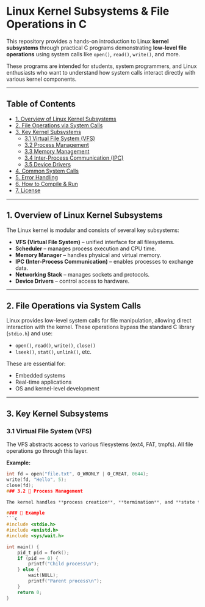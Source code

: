# Linux Kernel Subsystems & File Operations in C

This repository provides a hands-on introduction to Linux **kernel subsystems** through practical C programs demonstrating **low-level file operations** using system calls like `open()`, `read()`, `write()`, and more.

These programs are intended for students, system programmers, and Linux enthusiasts who want to understand how system calls interact directly with various kernel components.

---

## Table of Contents

- [1. Overview of Linux Kernel Subsystems](#1-overview-of-linux-kernel-subsystems)
- [2. File Operations via System Calls](#2-file-operations-via-system-calls)
- [3. Key Kernel Subsystems](#3-key-kernel-subsystems)
  - [3.1 Virtual File System (VFS)](#31-virtual-file-system-vfs)
  - [3.2 Process Management](#32-process-management)
  - [3.3 Memory Management](#33-memory-management)
  - [3.4 Inter-Process Communication (IPC)](#34-inter-process-communication-ipc)
  - [3.5 Device Drivers](#35-device-drivers)
- [4. Common System Calls](#4-common-system-calls)
- [5. Error Handling](#5-error-handling)
- [6. How to Compile & Run](#6-how-to-compile--run)
- [7. License](#7-license)

---

## 1. Overview of Linux Kernel Subsystems

The Linux kernel is modular and consists of several key subsystems:

- **VFS (Virtual File System)** – unified interface for all filesystems.
- **Scheduler** – manages process execution and CPU time.
- **Memory Manager** – handles physical and virtual memory.
- **IPC (Inter-Process Communication)** – enables processes to exchange data.
- **Networking Stack** – manages sockets and protocols.
- **Device Drivers** – control access to hardware.

---

## 2. File Operations via System Calls

Linux provides low-level system calls for file manipulation, allowing direct interaction with the kernel. These operations bypass the standard C library (`stdio.h`) and use:

- `open()`, `read()`, `write()`, `close()`
- `lseek()`, `stat()`, `unlink()`, etc.

These are essential for:
- Embedded systems
- Real-time applications
- OS and kernel-level development

---

## 3. Key Kernel Subsystems

### 3.1 Virtual File System (VFS)

The VFS abstracts access to various filesystems (ext4, FAT, tmpfs). All file operations go through this layer.

**Example:**
```c
int fd = open("file.txt", O_WRONLY | O_CREAT, 0644);
write(fd, "Hello", 5);
close(fd);
### 3.2 🧵 Process Management

The kernel handles **process creation**, **termination**, and **state transitions** using system calls like `fork()`, `exec()`, and `wait()`. These are foundational for multitasking in Linux.

#### 🔹 Example
```c
#include <stdio.h>
#include <unistd.h>
#include <sys/wait.h>

int main() {
    pid_t pid = fork();
    if (pid == 0) {
        printf("Child process\n");
    } else {
        wait(NULL);
        printf("Parent process\n");
    }
    return 0;
}
